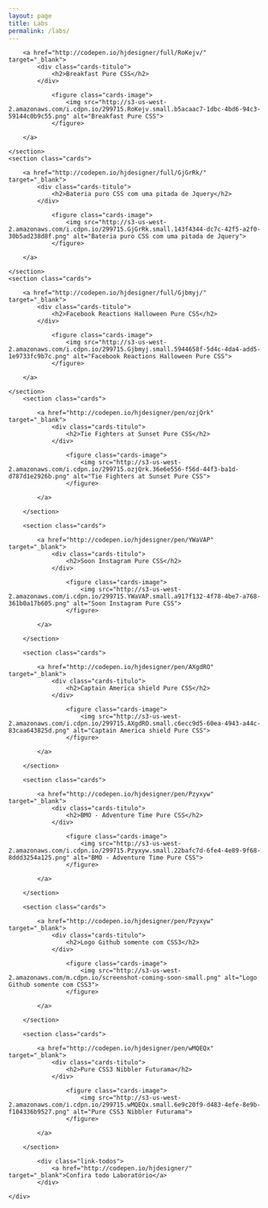 ```yaml
---
layout: page
title: Labs
permalink: /labs/
---
```


<!--<div class="page-banner {{ page.title }}">
	<h1>{{ page.title }}</h1>
</div>-->
<div class="page-content">
  <div class="page-center">
	<section class="cards">

		<a href="http://codepen.io/hjdesigner/full/RoKejv/" target="_blank">
			<div class="cards-titulo">
				<h2>Breakfast Pure CSS</h2>
			</div>

				<figure class="cards-image">
					<img src="http://s3-us-west-2.amazonaws.com/i.cdpn.io/299715.RoKejv.small.b5acaac7-1dbc-4bd6-94c3-59144c0b9c55.png" alt="Breakfast Pure CSS">
				</figure>

		</a>

	</section>
	<section class="cards">

		<a href="http://codepen.io/hjdesigner/full/GjGrRk/" target="_blank">
			<div class="cards-titulo">
				<h2>Bateria puro CSS com uma pitada de Jquery</h2>
			</div>

				<figure class="cards-image">
					<img src="http://s3-us-west-2.amazonaws.com/i.cdpn.io/299715.GjGrRk.small.143f4344-dc7c-42f5-a2f0-30b5ad238d8f.png" alt="Bateria puro CSS com uma pitada de Jquery">
				</figure>

		</a>

	</section>
	<section class="cards">

		<a href="http://codepen.io/hjdesigner/full/Gjbmyj/" target="_blank">
			<div class="cards-titulo">
				<h2>Facebook Reactions Halloween Pure CSS</h2>
			</div>

				<figure class="cards-image">
					<img src="http://s3-us-west-2.amazonaws.com/i.cdpn.io/299715.Gjbmyj.small.5944658f-5d4c-4da4-add5-1e9733fc9b7c.png" alt="Facebook Reactions Halloween Pure CSS">
				</figure>

		</a>

	</section>
		<section class="cards">

			<a href="http://codepen.io/hjdesigner/pen/ozjQrk" target="_blank">
				<div class="cards-titulo">
					<h2>Tie Fighters at Sunset Pure CSS</h2>
				</div>

					<figure class="cards-image">
						<img src="http://s3-us-west-2.amazonaws.com/i.cdpn.io/299715.ozjQrk.36e6e556-f56d-44f3-ba1d-d787d1e2926b.png" alt="Tie Fighters at Sunset Pure CSS">
					</figure>

			</a>

		</section>

		<section class="cards">

			<a href="http://codepen.io/hjdesigner/pen/YWaVAP" target="_blank">
				<div class="cards-titulo">
					<h2>Soon Instagram Pure CSS</h2>
				</div>

					<figure class="cards-image">
						<img src="http://s3-us-west-2.amazonaws.com/i.cdpn.io/299715.YWaVAP.small.a917f132-4f78-4be7-a768-361b0a17b605.png" alt="Soon Instagram Pure CSS">
					</figure>

			</a>

		</section>

		<section class="cards">

			<a href="http://codepen.io/hjdesigner/pen/AXgdRO" target="_blank">
				<div class="cards-titulo">
					<h2>Captain America shield Pure CSS</h2>
				</div>

					<figure class="cards-image">
						<img src="http://s3-us-west-2.amazonaws.com/i.cdpn.io/299715.AXgdRO.small.c6ecc9d5-60ea-4943-a44c-83caa643825d.png" alt="Captain America shield Pure CSS">
					</figure>

			</a>

		</section>

		<section class="cards">

			<a href="http://codepen.io/hjdesigner/pen/Pzyxyw" target="_blank">
				<div class="cards-titulo">
					<h2>BMO - Adventure Time Pure CSS</h2>
				</div>

					<figure class="cards-image">
						<img src="http://s3-us-west-2.amazonaws.com/i.cdpn.io/299715.Pzyxyw.small.22bafc7d-6fe4-4e89-9f68-8ddd3254a125.png" alt="BMO - Adventure Time Pure CSS">
					</figure>

			</a>

		</section>

		<section class="cards">

			<a href="http://codepen.io/hjdesigner/pen/Pzyxyw" target="_blank">
				<div class="cards-titulo">
					<h2>Logo Github somente com CSS3</h2>
				</div>

					<figure class="cards-image">
						<img src="http://s3-us-west-2.amazonaws.com/m.cdpn.io/screenshot-coming-soon-small.png" alt="Logo Github somente com CSS3">
					</figure>

			</a>

		</section>

		<section class="cards">

			<a href="http://codepen.io/hjdesigner/pen/wMQEQx" target="_blank">
				<div class="cards-titulo">
					<h2>Pure CSS3 Nibbler Futurama</h2>
				</div>

					<figure class="cards-image">
						<img src="http://s3-us-west-2.amazonaws.com/i.cdpn.io/299715.wMQEQx.small.6e9c20f9-d483-4efe-8e9b-f104336b9527.png" alt="Pure CSS3 Nibbler Futurama">
					</figure>

			</a>

		</section>

			<div class="link-todos">
				<a href="http://codepen.io/hjdesigner/" target="_blank">Confira todo Laboratório</a>
			</div>

	</div>
</div>
